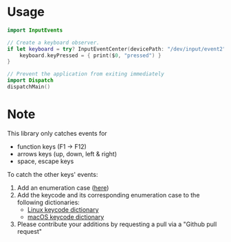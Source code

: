 # Usage

```swift
import InputEvents

// Create a keyboard observer.
if let keyboard = try? InputEventCenter(devicePath: "/dev/input/event2") {
    keyboard.keyPressed = { print($0, "pressed") }
}

// Prevent the application from exiting immediately
import Dispatch
dispatchMain()
```

# Note
This library only catches events for
- function keys (F1 -> F12)
- arrows keys (up, down, left & right)
- space, escape keys

To catch the other keys' events:
1) Add an enumeration case ([here](https://github.com/Dev1an/InputEvents/blob/0750b8dca86a80945fc1b1a8a6ec2536d49627c6/Sources/Keys.swift#L12))
2) Add the keycode and its corresponding enumeration case to the following dictionaries:
   - [Linux keycode dictionary](https://github.com/Dev1an/InputEvents/blob/0750b8dca86a80945fc1b1a8a6ec2536d49627c6/Sources/Keys.swift#L24)
   - [macOS keycode dictionary](https://github.com/Dev1an/InputEvents/blob/0750b8dca86a80945fc1b1a8a6ec2536d49627c6/Sources/Keys.swift#L47)
3) Please contribute your additions by requesting a pull via a "Github pull request"
